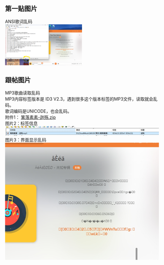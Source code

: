 ## 第一贴图片
ANSI歌词乱码  
<img src=111.png width=50% height=50%>

## 跟帖图片  
MP3歌曲读取乱码  
MP3内容标签版本是 ID3 V2.3，遇到很多这个版本标签的MP3文件，读取就会乱码。  
歌词编码是UNICODE，也会乱码。  
附件1： [篱落素素-迦殇.zip](./篱落素素-迦殇.zip)  
图片2：标签信息 
<img src=113.png>
图片3：界面显示乱码  
<img src=112.png>